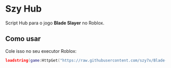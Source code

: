 # Szy Hub

Script Hub para o jogo **Blade Slayer** no Roblox.

## Como usar

Cole isso no seu executor Roblox:

```lua
loadstring(game:HttpGet("https://raw.githubusercontent.com/szy7x/Blade-Slayer-Script/main/main.lua"))()
